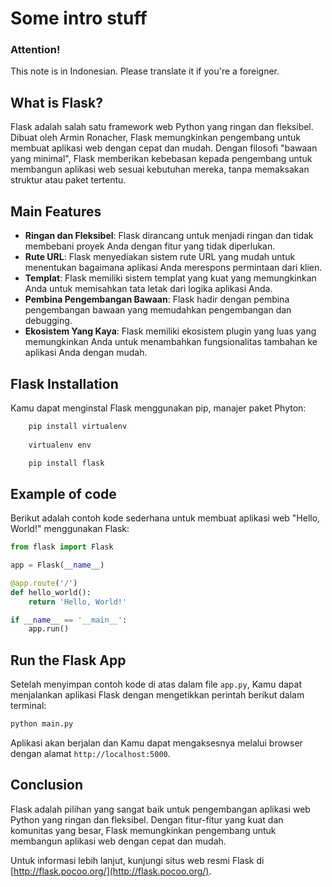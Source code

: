 # Some intro stuff

### Attention!
This note is in Indonesian. Please translate it if you're a foreigner.

## What is Flask?
Flask adalah salah satu framework web Python yang ringan dan fleksibel. Dibuat oleh Armin Ronacher, Flask memungkinkan pengembang untuk membuat aplikasi web dengan cepat dan mudah. Dengan filosofi "bawaan yang minimal", Flask memberikan kebebasan kepada pengembang untuk membangun aplikasi web sesuai kebutuhan mereka, tanpa memaksakan struktur atau paket tertentu.

## Main Features
- **Ringan dan Fleksibel**: Flask dirancang untuk menjadi ringan dan tidak membebani proyek Anda dengan fitur yang tidak diperlukan.
- **Rute URL**: Flask menyediakan sistem rute URL yang mudah untuk menentukan bagaimana aplikasi Anda merespons permintaan dari klien.
- **Templat**: Flask memiliki sistem templat yang kuat yang memungkinkan Anda untuk memisahkan tata letak dari logika aplikasi Anda.
- **Pembina Pengembangan Bawaan**: Flask hadir dengan pembina pengembangan bawaan yang memudahkan pengembangan dan debugging.
- **Ekosistem Yang Kaya**: Flask memiliki ekosistem plugin yang luas yang memungkinkan Anda untuk menambahkan fungsionalitas tambahan ke aplikasi Anda dengan mudah.

## Flask Installation
Kamu dapat menginstal Flask menggunakan pip, manajer paket Phyton:

```bash
    pip install virtualenv
    
    virtualenv env

    pip install flask
```

## Example of code
Berikut adalah contoh kode sederhana untuk membuat aplikasi web "Hello, World!" menggunakan Flask:

```python
from flask import Flask

app = Flask(__name__)

@app.route('/')
def hello_world():
    return 'Hello, World!'

if __name__ == '__main__':
    app.run()
```

## Run the Flask App
Setelah menyimpan contoh kode di atas dalam file `app.py`, Kamu dapat menjalankan aplikasi Flask dengan mengetikkan perintah berikut dalam terminal:

```bash
python main.py
```

Aplikasi akan berjalan dan Kamu dapat mengaksesnya melalui browser dengan alamat `http://localhost:5000`.

## Conclusion
Flask adalah pilihan yang sangat baik untuk pengembangan aplikasi web Python yang ringan dan fleksibel. Dengan fitur-fitur yang kuat dan komunitas yang besar, Flask memungkinkan pengembang untuk membangun aplikasi web dengan cepat dan mudah.

Untuk informasi lebih lanjut, kunjungi situs web resmi Flask di [http://flask.pocoo.org/](http://flask.pocoo.org/).